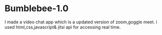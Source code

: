 # Bumblebee-1.0
I made a video chat app which is a updated version of zoom,goggle meet. i used html,css,javascript& jitsi api for accessing real time.
